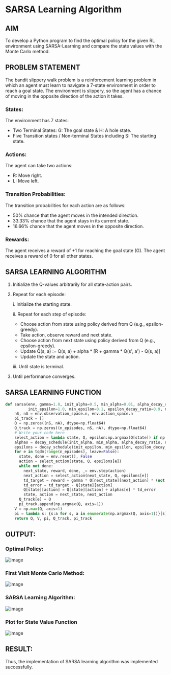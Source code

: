 # SARSA Learning Algorithm


## AIM
To develop a Python program to find the optimal policy for the given RL environment using SARSA-Learning and compare the state values with the Monte Carlo method.

## PROBLEM STATEMENT
The bandit slippery walk problem is a reinforcement learning problem in which an agent must learn to navigate a 7-state environment in order to reach a goal state. The environment is slippery, so the agent has a chance of moving in the opposite direction of the action it takes.

### States:
The environment has 7 states:

* Two Terminal States: G: The goal state & H: A hole state.
* Five Transition states / Non-terminal States including S: The starting state.

### Actions:
The agent can take two actions:

* R: Move right.
* L: Move left.

### Transition Probabilities:
The transition probabilities for each action are as follows:

* 50% chance that the agent moves in the intended direction.
* 33.33% chance that the agent stays in its current state.
* 16.66% chance that the agent moves in the opposite direction.

### Rewards:
The agent receives a reward of +1 for reaching the goal state (G). The agent receives a reward of 0 for all other states.

## SARSA LEARNING ALGORITHM
1. Initialize the Q-values arbitrarily for all state-action pairs.

2. Repeat for each episode:

   i. Initialize the starting state.

   ii. Repeat for each step of episode:
   * Choose action from state using policy derived from Q (e.g., epsilon-greedy).
   * Take action, observe reward and next state.
   * Choose action from next state using policy derived from Q (e.g., epsilon-greedy).
   * Update Q(s, a) := Q(s, a) + alpha * [R + gamma * Q(s', a') - Q(s, a)]
   * Update the state and action.
   
    iii. Until state is terminal.

3. Until performance converges.

## SARSA LEARNING FUNCTION
```python
def sarsa(env, gamma=1.0, init_alpha=0.5, min_alpha=0.01, alpha_decay_ratio=0.5,
          init_epsilon=1.0, min_epsilon=0.1, epsilon_decay_ratio=0.9, n_episodes=3000):
    nS, nA = env.observation_space.n, env.action_space.n
    pi_track = []
    Q = np.zeros((nS, nA), dtype=np.float64)
    Q_track = np.zeros((n_episodes, nS, nA), dtype=np.float64)
    # Write your code here
    select_action = lambda state, Q, epsilon:np.argmax(Q[state]) if np.random.random() > epsilon else np.random.randint(len(Q[state]))
    alphas = decay_schedule(init_alpha, min_alpha, alpha_decay_ratio, n_episodes)
    epsilons = decay_schedule(init_epsilon, min_epsilon, epsilon_decay_ratio, n_episodes)
    for e in tqdm(range(n_episodes), leave=False):
      state, done = env.reset(), False
      action = select_action(state, Q, epsilons[e])
      while not done:
        next_state, reward, done, _= env.step(action)
        next_action = select_action(next_state, Q, epsilons[e])
        td_target = reward + gamma * Q[next_state][next_action] * (not done)
        td_error = td_target - Q[state][action]
        Q[state][action] = Q[state][action] + alphas[e] * td_error
        state, action = next_state, next_action
      Q_track[e] = Q
      pi_track.append(np.argmax(Q, axis=1))
    V = np.max(Q, axis=1)
    pi = lambda s: {s:a for s, a in enumerate(np.argmax(Q, axis=1))}[s]
    return Q, V, pi, Q_track, pi_track
```

## OUTPUT:

### Optimal Policy:
![image](https://github.com/swethamohanraj/sarsa-learning/assets/94228215/8f3c3d01-b51f-4b11-8d6b-e8b2a6b04c20)


### First Visit Monte Carlo Method:
![image](https://github.com/swethamohanraj/sarsa-learning/assets/94228215/c17998c5-9232-47d1-9fcc-b41ec9eebc0b)

### SARSA Learning Algorithm:

![image](https://github.com/swethamohanraj/sarsa-learning/assets/94228215/254c7ac9-0bdd-497c-818b-7a048abfb649)

### Plot for State Value Function 

![image](https://github.com/swethamohanraj/sarsa-learning/assets/94228215/1fe16e65-3501-4aaf-a1d6-de82246c621f)

## RESULT:

Thus, the implementation of SARSA learning algorithm was implemented successfully.
